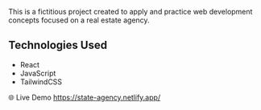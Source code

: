 This is a fictitious project created to apply and practice web development concepts focused on a real estate agency.

## Technologies Used

- React
- JavaScript
- TailwindCSS 

🌐 Live Demo
https://state-agency.netlify.app/
